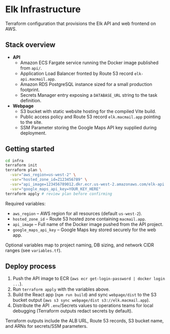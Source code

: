 # Elk Infrastructure

Terraform configuration that provisions the Elk API and web frontend on AWS.

## Stack overview

- **API**
  - Amazon ECS Fargate service running the Docker image published from `api/`.
  - Application Load Balancer fronted by Route 53 record `elk-api.macmail.app`.
  - Amazon RDS PostgreSQL instance sized for a small production footprint.
  - Secrets Manager entry exposing a `DATABASE_URL` string to the task definition.
- **Webpage**
  - S3 bucket with static website hosting for the compiled Vite build.
  - Public access policy and Route 53 record `elk.macmail.app` pointing to the site.
  - SSM Parameter storing the Google Maps API key supplied during deployment.

## Getting started

```bash
cd infra
terraform init
terraform plan \
  -var="aws_region=us-west-2" \
  -var="hosted_zone_id=Z123456789" \
  -var="api_image=123456789012.dkr.ecr.us-west-2.amazonaws.com/elk-api:latest" \
  -var="google_maps_api_key=YOUR_KEY_HERE"
terraform apply # review plan before confirming
```

Required variables:

- `aws_region` – AWS region for all resources (default `us-west-2`).
- `hosted_zone_id` – Route 53 hosted zone containing `macmail.app`.
- `api_image` – Full name of the Docker image pushed from the API project.
- `google_maps_api_key` – Google Maps key stored securely for the web app.

Optional variables map to project naming, DB sizing, and network CIDR ranges (see `variables.tf`).

## Deploy process

1. Push the API image to ECR (`aws ecr get-login-password | docker login ...`).
2. Run `terraform apply` with the variables above.
3. Build the React app (`npm run build`) and sync `webpage/dist` to the S3 bucket output (`aws s3 sync webpage/dist s3://elk.macmail.app`).
4. Distribute the API `.env`/Secrets values to operations teams for local debugging (Terraform outputs redact secrets by default).

Terraform outputs include the ALB URL, Route 53 records, S3 bucket name, and ARNs for secrets/SSM parameters.
